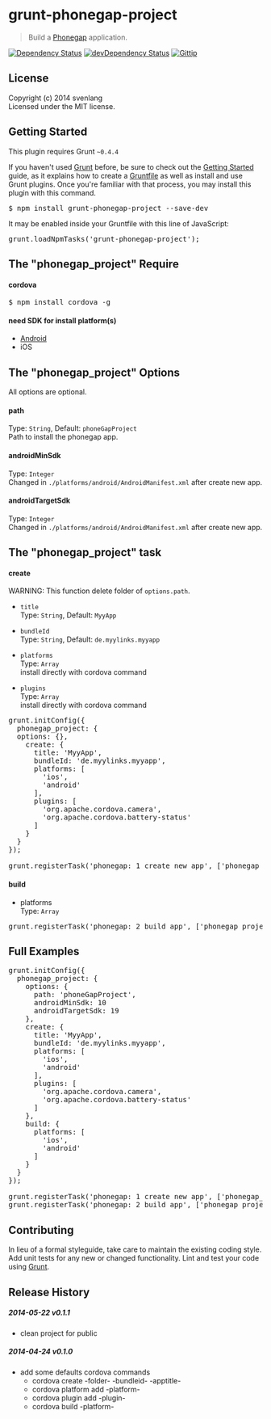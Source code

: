 # grunt-phonegap-project
> Build a [Phonegap](http://www.phonegap.com) application.

[![Dependency Status](https://david-dm.org/CoHyper/grunt-phonegap-project.png)](https://david-dm.org/CoHyper/grunt-phonegap-project) 
[![devDependency Status](https://david-dm.org/CoHyper/grunt-phonegap-project/dev-status.png)](https://david-dm.org/CoHyper/grunt-phonegap-project#info=devDependencies)
[![Gittip](http://img.shields.io/gittip/CoHyper.png)](https://www.gittip.com/CoHyper/)

## License
Copyright (c) 2014 svenlang<br />
Licensed under the MIT license.

## Getting Started
This plugin requires Grunt `~0.4.4`

If you haven't used [Grunt](http://gruntjs.com/) before, be sure to check out the [Getting Started](http://gruntjs.com/getting-started) guide, as it explains how to create a [Gruntfile](http://gruntjs.com/sample-gruntfile) as well as install and use Grunt plugins. Once you're familiar with that process, you may install this plugin with this command.

<pre>
$ npm install grunt-phonegap-project --save-dev
</pre>

It may be enabled inside your Gruntfile with this line of JavaScript:

<pre>
grunt.loadNpmTasks('grunt-phonegap-project');
</pre>

## The "phonegap_project" Require

#### cordova
<pre>
$ npm install cordova -g
</pre>

#### need SDK for install platform(s)
* [Android](http://developer.android.com/sdk/index.html)
* iOS

## The "phonegap_project" Options
All options are optional.

#### path
Type: `String`, Default: `phoneGapProject`<br />
Path to install the phonegap app.

#### androidMinSdk
Type: `Integer`<br />
Changed in `./platforms/android/AndroidManifest.xml` after create new app.

#### androidTargetSdk
Type: `Integer`<br />
Changed in `./platforms/android/AndroidManifest.xml` after create new app.

## The "phonegap_project" task

#### create
WARNING: This function delete folder of `options.path`.

* `title`<br />
Type: `String`, Default: `MyyApp`

* `bundleId`<br />
Type: `String`, Default: `de.myylinks.myyapp`

* `platforms`<br />
Type: `Array`<br />
install directly with cordova command

* `plugins`<br />
Type: `Array`<br />
install directly with cordova command

<pre>
grunt.initConfig({
  phonegap_project: {
  options: {},
    create: {
      title: 'MyyApp',
      bundleId: 'de.myylinks.myyapp',
      platforms: [
        'ios',
        'android'
      ],
      plugins: [
        'org.apache.cordova.camera',
        'org.apache.cordova.battery-status'
      ]
    }
  }
});

grunt.registerTask('phonegap: 1 create new app', ['phonegap_project:create']);
</pre>

#### build
* platforms<br />
Type: `Array`

<pre>
grunt.registerTask('phonegap: 2 build app', ['phonegap_project:build']);
</pre>

## Full Examples
<pre>
grunt.initConfig({
  phonegap_project: {
    options: {
      path: 'phoneGapProject',
      androidMinSdk: 10
      androidTargetSdk: 19
    },
    create: {
      title: 'MyyApp',
      bundleId: 'de.myylinks.myyapp',
      platforms: [
        'ios',
        'android'
      ],
      plugins: [
        'org.apache.cordova.camera',
        'org.apache.cordova.battery-status'
      ]
    },
    build: {
      platforms: [
        'ios',
        'android'
      ]
    }
  }
});

grunt.registerTask('phonegap: 1 create new app', ['phonegap_project:create']);
grunt.registerTask('phonegap: 2 build app', ['phonegap_project:build']);
</pre>

## Contributing
In lieu of a formal styleguide, take care to maintain the existing coding style. Add unit tests for any new or changed functionality. Lint and test your code using [Grunt](http://gruntjs.com/).

## Release History

##### 2014-05-22 v0.1.1
* clean project for public

##### 2014-04-24 v0.1.0
* add some defaults cordova commands
  * cordova create -folder- -bundleid- -apptitle-
  * cordova platform add -platform-
  * cordova plugin add -plugin-
  * cordova build -platform-
